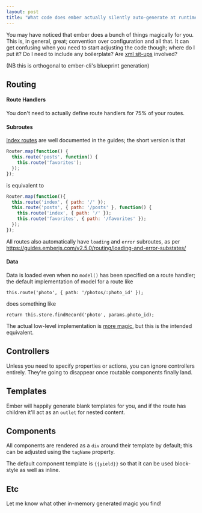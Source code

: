 ```yaml
---
layout: post
title: "What code does ember actually silently auto-generate at runtime?"
---
```

You may have noticed that ember does a bunch of things magically for you. This is, in general, great; convention over configuration and all that. It can get confusing when you need to start adjusting the code though; where do I put it? Do I need to include any boilerplate? Are [xml sit-ups](http://www.recursion.org/2006/1/20/xml-situps) involved?

(NB this is orthogonal to ember-cli's blueprint generation)

## Routing

#### Route Handlers

You don't need to actually define route handlers for 75% of your routes.

#### Subroutes

[Index routes](https://guides.emberjs.com/v2.5.0/routing/defining-your-routes/#toc_index-routes) are well documented in the guides; the short version is that

```javascript
Router.map(function() {
  this.route('posts', function() {
    this.route('favorites');
  });
});
```

is equivalent to

```javascript
Router.map(function(){
  this.route('index', { path: '/' });
  this.route('posts', { path: '/posts' }, function() {
    this.route('index', { path: '/' });
    this.route('favorites', { path: '/favorites' });
  });
});
```

All routes also automatically have `loading` and `error` subroutes, as per <https://guides.emberjs.com/v2.5.0/routing/loading-and-error-substates/>

#### Data
 Data is loaded even when no `model()` has been specified on a route handler; the default implementation of model for a route like
```
this.route('photo', { path: '/photos/:photo_id' });
```

does something like
```
return this.store.findRecord('photo', params.photo_id);
```

The actual low-level implementation is [more magic](https://github.com/emberjs/ember.js/blob/master/packages/ember-routing/lib/system/route.js#L1500-L1527), but this is the intended equivalent.

## Controllers

Unless you need to specify properties or actions, you can ignore controllers entirely. They're going to disappear once routable components finally land.

## Templates

Ember will happily generate blank templates for you, and if the route has children it'll act as an `outlet` for nested content.

## Components

All components are rendered as a `div` around their template by default; this can be adjusted using the `tagName` property.

The default component template is `{{yield}}` so that it can be used block-style as well as inline.

## Etc

Let me know what other in-memory generated magic you find!
